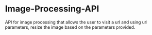 # Image-Processing-API
 API for image processing that allows the user to visit a url and using url parameters, resize the image based on the parameters provided.
